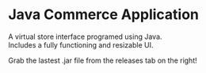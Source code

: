 # Java Commerce Application  
A virtual store interface programed using Java.  
Includes a fully functioning and resizable UI.  
  
Grab the lastest .jar file from the releases tab on the right!  
